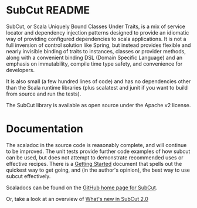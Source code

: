 SubCut README
=============

SubCut, or Scala Uniquely Bound Classes Under Traits, is a mix of service locator and dependency
injection patterns designed to provide an idiomatic way of providing configured dependencies to scala
applications. It is not a full inversion of control solution like Spring, but instead provides flexible
and nearly invisible binding of traits to instances, classes or provider methods, along with a convenient
binding DSL (Domain Specific Language) and an emphasis on immutability, compile time type safety, and
convenience for developers.

It is also small (a few hundred lines of code) and has no dependencies other than the Scala runtime
libraries (plus scalatest and junit if you want to build from source and run the tests).

The SubCut library is available as open source under the Apache v2 license.

Documentation
=============

The scaladoc in the source code is reasonably complete, and will continue to be improved. The unit tests
provide further code examples of how subcut can be used, but does not attempt to demonstrate recommended
uses or effective recipes. There is a [Getting Started](https://github.com/dickwall/subcut/blob/master/GettingStarted.md) document that spells out the quickest way to get
going, and (in the author's opinion), the best way to use subcut effectively.

Scaladocs can be found on the [GitHub home page for SubCut](http://dickwall.github.com/subcut).

Or, take a look at an overview of [What's new in SubCut 2.0](https://github.com/dickwall/subcut/blob/master/NewIn2.0.md)
